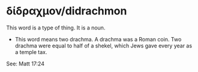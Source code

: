 # δίδραχμον/didrachmon
This word is a type of thing. It is a noun.

* This word means two drachma. A drachma was a Roman coin. Two drachma were equal to half of a shekel, which Jews gave every year as a temple tax.

See: Matt 17:24

